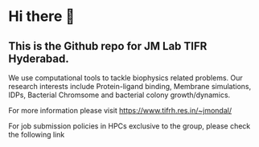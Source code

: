 # Hi there 👋
## This is the Github repo for JM Lab TIFR Hyderabad.
We use computational tools to tackle biophysics related problems. Our research interests include Protein-ligand binding, Membrane simulations,
IDPs, Bacterial Chromsome and bacterial colony growth/dynamics.

For more information please visit https://www.tifrh.res.in/~jmondal/

For job submission policies in HPCs exclusive to the group, please check the following link
